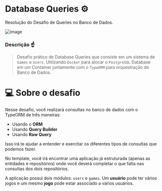 # Database Queries ⚙
Resolução do Desafio de Queries no Banco de Dados.

![image](https://user-images.githubusercontent.com/77081114/168168815-c9362e67-f907-4f29-af7e-4b3887806bfc.png)

### Descrição ☝
> Desafio prático de Database Queries
> que consiste em um sistema de `Games` e `Users`. Utilizando `Docker` para alocar o `PostgreSQL` Database em um Container juntamente com o `TypeORM` para orquestração do Banco de Dados.

# 💻 Sobre o desafio

Nesse desafio, você realizará consultas no banco de dados com o TypeORM de três maneiras:

- Usando o **ORM**
- Usando **Query Builder**
- Usando **Raw Query**

Isso irá te ajudar a entender e exercitar os diferentes tipos de consultas que podemos fazer.

No template, você irá encontrar uma aplicação já estruturada (apenas as entidades e repositórios) onde você deverá completar o que falta nas consultas dos dois repositórios.

A aplicação possui dois módulos: `users` e `games`. Um **usuário** pode ter vários jogos e um mesmo **jogo** pode estar associado a vários usuários.

